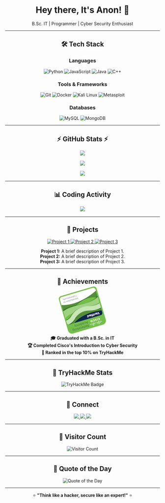 <h1 align="center">Hey there, It's Anon! 👋</h1>
<p align="center">B.Sc. IT | Programmer | Cyber Security Enthusiast</p>

---

<h2 align="center">🛠️ Tech Stack</h2>

<div align="center">

### Languages
![Python](https://img.shields.io/badge/Python-3776AB?style=for-the-badge&logo=python&logoColor=white)
![JavaScript](https://img.shields.io/badge/JavaScript-F7DF1E?style=for-the-badge&logo=javascript&logoColor=black)
![Java](https://img.shields.io/badge/Java-ED8B00?style=for-the-badge&logo=openjdk&logoColor=white)
![C++](https://img.shields.io/badge/C%2B%2B-00599C?style=for-the-badge&logo=c%2B%2B&logoColor=white)

### Tools & Frameworks
![Git](https://img.shields.io/badge/Git-F05032?style=for-the-badge&logo=git&logoColor=white)
![Docker](https://img.shields.io/badge/Docker-2496ED?style=for-the-badge&logo=docker&logoColor=white)
![Kali Linux](https://img.shields.io/badge/Kali_Linux-557C94?style=for-the-badge&logo=kali-linux&logoColor=white)
![Metasploit](https://img.shields.io/badge/Metasploit-FF6C37?style=for-the-badge&logo=metasploit&logoColor=white)

### Databases
![MySQL](https://img.shields.io/badge/MySQL-4479A1?style=for-the-badge&logo=mysql&logoColor=white)
![MongoDB](https://img.shields.io/badge/MongoDB-47A248?style=for-the-badge&logo=mongodb&logoColor=white)

</div>

---

<h2 align="center">⚡ GitHub Stats ⚡</h2>

<p align="center">
  <img src="https://github-readme-streak-stats.herokuapp.com/?user=anonx31&theme=great-gatsby" />
</p>

<p align="center">
  <img src="https://github-readme-stats.vercel.app/api?username=anonx31&show_icons=true&theme=great-gatsby" />
</p>

<p align="center">
  <img src="https://github-readme-stats.vercel.app/api/top-langs/?username=anonx31&layout=compact&theme=great-gatsby" />
</p>

---

<h2 align="center">📊 Coding Activity</h2>

<p align="center">
  <img src="https://github-readme-activity-graph.vercel.app/graph?username=anonx31&theme=react-dark&hide_border=true" />
</p>

---

<h2 align="center">🚀 Projects</h2>

<p align="center">
  <a href="https://github.com/anonx31/project-1">
    <img src="https://img.shields.io/badge/Project%201-FF6F61?style=for-the-badge&logo=github&logoColor=white" alt="Project 1" />
  </a>
  <a href="https://github.com/anonx31/project-2">
    <img src="https://img.shields.io/badge/Project%202-6B5B95?style=for-the-badge&logo=github&logoColor=white" alt="Project 2" />
  </a>
  <a href="https://github.com/anonx31/project-3">
    <img src="https://img.shields.io/badge/Project%203-88B04B?style=for-the-badge&logo=github&logoColor=white" alt="Project 3" />
  </a>
</p>

<p align="center">
  <strong>Project 1:</strong> A brief description of Project 1. <br />
  <strong>Project 2:</strong> A brief description of Project 2. <br />
  <strong>Project 3:</strong> A brief description of Project 3.
</p>

---

<h2 align="center">🏅 Achievements</h2>

<p align="center">
  <img src="/assets/images/introduction-to-cybersecurity.png" alt="Cisco Cyber Security Badge" style="width: 128px; height: 128px; animation: rotate 4s linear infinite;" />
</p>

<p align="center">
  <strong>🎓 Graduated with a B.Sc. in IT</strong> <br />
  <strong>🏆 Completed Cisco's Introduction to Cyber Security</strong> <br />
  <strong>🌟 Ranked in the top 10% on TryHackMe</strong>
</p>

---

<h2 align="center">🔐 TryHackMe Stats</h2>

<p align="center">
  <img src="https://tryhackme-badges.s3.amazonaws.com/itsanon31.png" alt="TryHackMe Badge" />
</p>

---

<h2 align="center">📡 Connect</h2>

<p align="center">
  <a href="https://www.linkedin.com/in/bobby-dsouza-63a5b633b">
    <img src="https://img.shields.io/badge/LinkedIn-blue?style=for-the-badge&logo=linkedin" />
  </a>
  <a href="https://instagram.com/anon_x_31">
    <img src="https://img.shields.io/badge/Instagram-%23E4405F.svg?style=for-the-badge&logo=Instagram&logoColor=white" />
  </a>
  <a href="mailto:bobbydsouza3102@gmail.com">
    <img src="https://img.shields.io/badge/Email-red?style=for-the-badge&logo=gmail&logoColor=white" />
  </a>
</p>

---

<h2 align="center">👀 Visitor Count</h2>

<p align="center">
  <img src="https://profile-counter.glitch.me/anonx31/count.svg" alt="Visitor Count" />
</p>

---

<h2 align="center">💬 Quote of the Day</h2>

<p align="center">
  <img src="https://quotes-github-readme.vercel.app/api?type=horizontal&theme=dark" alt="Quote of the Day" />
</p>

---

<p align="center">
  ⭐️ <strong>"Think like a hacker, secure like an expert!"</strong> ⭐️
</p>

<style>
  @keyframes rotate {
    from {
      transform: rotate(0deg);
    }
    to {
      transform: rotate(360deg);
    }
  }
</style>
